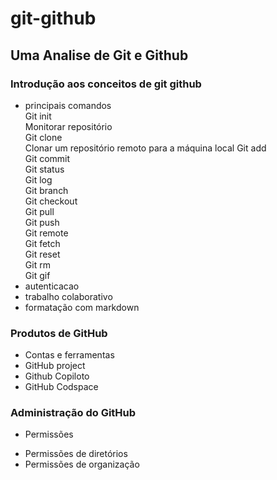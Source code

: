 # git-github

## Uma Analise de Git e Github

### Introdução aos conceitos de git github
* principais comandos\
Git init\
Monitorar repositório\
Git clone\
Clonar um repositório remoto para a máquina local
Git add\
Git commit\
Git status\
Git log\
Git branch\
Git checkout\
Git pull\
Git push\
Git remote\
Git fetch\
Git reset\
Git rm\
Git gif
* autenticacao
* trabalho colaborativo
* formatação com markdown

### Produtos de GitHub
* Contas e ferramentas 
* GitHub project
* Github Copiloto
* GitHub Codspace

### Administração do GitHub
* Permissões 
- Permissões de diretórios 
- Permissões de organização 



